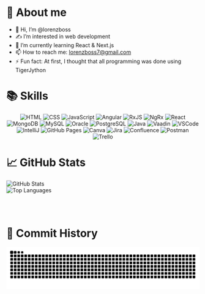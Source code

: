 # 👀 About me

- 👋 Hi, I’m @lorenzboss
- ✍️ I’m interested in web development
- 🌱 I’m currently learning React & Next.js
- 📫 How to reach me: [lorenzboss7@gmail.com](mailto:lorenzboss7@gmail.com)
- ⚡ Fun fact: At first, I thought that all programming was done using TigerJython

# 📚 Skills

<p align="center">
  <img src="https://img.shields.io/badge/HTML-E34F26?logo=html5&logoColor=white&style=for-the-badge" alt="HTML" height="35"/>
  <img src="https://img.shields.io/badge/CSS-1572B6?logo=css&logoColor=white&style=for-the-badge" alt="CSS" height="35"/>
  <img src="https://img.shields.io/badge/JavaScript-F7DF1E?logo=javascript&logoColor=black&style=for-the-badge" alt="JavaScript" height="35"/>
  <img src="https://img.shields.io/badge/Angular-DD0031?logo=angular&logoColor=white&style=for-the-badge" alt="Angular" height="35"/>
  <img src="https://img.shields.io/badge/RxJS-B7178C?logo=reactivex&logoColor=white&style=for-the-badge" alt="RxJS" height="35"/>
  <img src="https://img.shields.io/badge/NgRx-8B0E26?logo=ngrx&logoColor=white&style=for-the-badge" alt="NgRx" height="35"/>
  <img src="https://img.shields.io/badge/React-61DAFB?logo=react&logoColor=black&style=for-the-badge" alt="React" height="35"/>
  <img src="https://img.shields.io/badge/MongoDB-47A248?logo=mongodb&logoColor=white&style=for-the-badge" alt="MongoDB" height="35"/>
  <img src="https://img.shields.io/badge/MySQL-4479A1?logo=mysql&logoColor=white&style=for-the-badge" alt="MySQL" height="35"/>
  <img src="https://img.shields.io/badge/Oracle-F80000?logo=oracle&logoColor=white&style=for-the-badge" alt="Oracle" height="35"/>
  <img src="https://img.shields.io/badge/PostgreSQL-4169E1?logo=postgresql&logoColor=white&style=for-the-badge" alt="PostgreSQL" height="35"/>
  <img src="https://img.shields.io/badge/Java-007396?logo=openjdk&logoColor=white&style=for-the-badge" alt="Java" height="35"/>
  <img src="https://img.shields.io/badge/Vaadin-00B4F0?logo=vaadin&logoColor=white&style=for-the-badge" alt="Vaadin" height="35"/>
  <img src="https://img.shields.io/badge/Visual%20Studio%20Code-007ACC?logo=visual-studio-code&logoColor=white&style=for-the-badge" alt="VSCode" height="35"/>
  <img src="https://img.shields.io/badge/IntelliJ%20IDEA-000000?logo=intellij-idea&logoColor=white&style=for-the-badge" alt="IntelliJ" height="35"/>
  <img src="https://img.shields.io/badge/GitHub%20Pages-181717?logo=github&logoColor=white&style=for-the-badge" alt="GitHub Pages" height="35"/>
  <img src="https://img.shields.io/badge/Canva-00C4CC?logo=canva&logoColor=white&style=for-the-badge" alt="Canva" height="35"/>
  <img src="https://img.shields.io/badge/Jira-0052CC?logo=jira&logoColor=white&style=for-the-badge" alt="Jira" height="35"/>
  <img src="https://img.shields.io/badge/Confluence-172B4D?logo=confluence&logoColor=white&style=for-the-badge" alt="Confluence" height="35"/>
  <img src="https://img.shields.io/badge/Postman-FF6C37?logo=postman&logoColor=white&style=for-the-badge" alt="Postman" height="35"/>
  <img src="https://img.shields.io/badge/Trello-0079BF?logo=trello&logoColor=white&style=for-the-badge" alt="Trello" height="35"/>
</p>

# 📈 GitHub Stats

<picture>
  <source
    media="(prefers-color-scheme: dark)"
    srcset="https://github-readme-stats.vercel.app/api?username=lorenzboss&show_icons=true&include_all_commits=true&rank_icon=github&theme=dark"
  />
  <source
    media="(prefers-color-scheme: light)"
    srcset="https://github-readme-stats.vercel.app/api?username=lorenzboss&show_icons=true&include_all_commits=true&rank_icon=github&theme=light"
  />
  <img
    alt="GitHub Stats"
    src="https://github-readme-stats.vercel.app/api?username=lorenzboss&show_icons=true&include_all_commits=true&rank_icon=github&theme=light"
  />
</picture>

<br>

<picture>
  <source
    media="(prefers-color-scheme: dark)"
    srcset="https://github-readme-stats.vercel.app/api/top-langs/?username=lorenzboss&layout=compact&langs_count=10&theme=dark"
  />
  <source
    media="(prefers-color-scheme: light)"
    srcset="https://github-readme-stats.vercel.app/api/top-langs/?username=lorenzboss&layout=compact&langs_count=10&theme=light"
  />
  <img
    alt="Top Languages"
    src="https://github-readme-stats.vercel.app/api/top-langs/?username=lorenzboss&layout=compact&langs_count=10&theme=light"
  />
</picture>

<br><br>

# 📜 Commit History

<picture>
  <source media="(prefers-color-scheme: dark)" srcset="https://raw.githubusercontent.com/lorenzboss/lorenzboss/refs/heads/output/github-contribution-grid-snake-dark.svg">
  <source media="(prefers-color-scheme: light)" srcset="https://raw.githubusercontent.com/lorenzboss/lorenzboss/refs/heads/output/github-contribution-grid-snake.svg">
  <img alt="github contribution grid snake animation" src="https://raw.githubusercontent.com/lorenzboss/lorenzboss/refs/heads/output/github-contribution-grid-snake.svg">
</picture>
